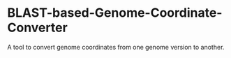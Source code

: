 # BLAST-based-Genome-Coordinate-Converter
A tool to convert genome coordinates from one genome version to another.
